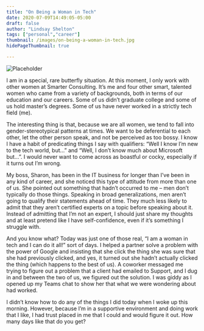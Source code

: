 ```yaml
---
title: "On Being a Woman in Tech"
date: 2020-07-09T14:49:05-05:00
draft: false
author: "Lindsay Shelton"
tags: ["personal","career"]
thumbnail: /images/on-being-a-woman-in-tech.jpg
hidePageThumbnail: true

---
```


![Placeholder](/images/on-being-a-woman-in-tech.jpg)

I am in a special, rare butterfly situation. At this moment, I only work with other women at Smarter Consulting. It’s me and four other smart, talented women who came from a variety of backgrounds, both in terms of our education and our careers. Some of us didn’t graduate college and some of us hold master’s degrees. Some of us have never worked in a strictly tech field (me).

The interesting thing is that, because we are all women, we tend to fall into gender-stereotypical patterns at times. We want to be deferential to each other, let the other person speak, and not be perceived as too bossy. I know I have a habit of predicating things I say with qualifiers: “Well I know I’m new to the tech world, but…” and “Well, I don’t know much about Microsoft but…”. I would never want to come across as boastful or cocky, especially if it turns out I’m wrong.

My boss, Sharon, has been in the IT business for longer than I’ve been in any kind of career, and she noticed this type of attitude from more than one of us. She pointed out something that hadn’t occurred to me – men don’t typically do those things. Speaking in broad generalizations, men aren’t going to qualify their statements ahead of time. They much less likely to admit that they aren’t certified experts on a topic before speaking about it. Instead of admitting that I’m not an expert, I should just share my thoughts and at least pretend like I have self-confidence, even if it’s something I struggle with.

And you know what? Today was just one of those real, “I am a woman in tech and I can do it all!” sort of days. I helped a partner solve a problem with the power of Google and insisting that she click the thing she was sure that she had previously clicked, and yes, it turned out she hadn’t actually clicked the thing (which happens to the best of us). A coworker messaged me trying to figure out a problem that a client had emailed to Support, and I dug in and between the two of us, we figured out the solution. I was giddy as I opened up my Teams chat to show her that what we were wondering about had worked.

I didn’t know how to do any of the things I did today when I woke up this morning. However, because I’m in a supportive environment and doing work that I like, I had trust placed in me that I could and would figure it out. How many days like that do you get?

<!-- Google tag (gtag.js) -->
<script async src="https://www.googletagmanager.com/gtag/js?id=G-CN3PDT3T20"></script>
<script>
  window.dataLayer = window.dataLayer || [];
  function gtag(){dataLayer.push(arguments);}
  gtag('js', new Date());

  gtag('config', 'G-CN3PDT3T20');
</script>